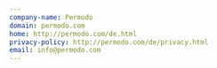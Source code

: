 ```yaml
---
company-name: Permodo
domain: permodo.com
home: http://permodo.com/de.html
privacy-policy: http://permodo.com/de/privacy.html
email: info@permodo.com
---
```




